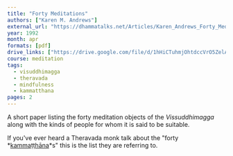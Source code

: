 ```yaml
---
title: "Forty Meditations"
authors: ["Karen M. Andrews"]
external_url: "https://dhammatalks.net/Articles/Karen_Andrews_Forty_Meditations_Who_should_use_Which.htm"
year: 1992
month: apr
formats: [pdf]
drive_links: ["https://drive.google.com/file/d/1hHiCTuhmjOhtdccVrO5ZelA9avms3C3H/view?usp=drivesdk"]
course: meditation
tags:
  - visuddhimagga
  - theravada
  - mindfulness
  - kammatthana
pages: 2
---
```


A short paper listing the forty meditation objects of the _Vissuddhimagga_ along with the kinds of people for whom it is said to be suitable.

If you've ever heard a Theravada monk talk about the "forty *[kammaṭṭhāna](https://en.wikipedia.org/wiki/Kamma%E1%B9%AD%E1%B9%ADh%C4%81na)*s" this is the list they are referring to.

